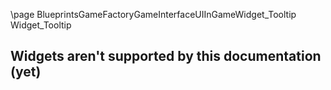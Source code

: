\page BlueprintsGameFactoryGameInterfaceUIInGameWidget_Tooltip Widget_Tooltip
## Widgets aren't supported by this documentation (yet)
